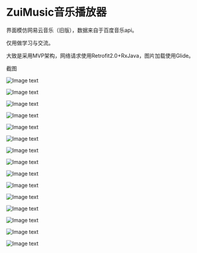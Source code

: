 # ZuiMusic音乐播放器

界面模仿网易云音乐（旧版），数据来自于百度音乐api。<br>

仅用做学习与交流。<br>

大致是采用MVP架构，网络请求使用Retrofit2.0+RxJava，图片加载使用Glide。<br>


截图<br>

![Image text](https://github.com/lemon-zzz/ZuiMusic/blob/master/screenshot/S70616-225719.jpg)

![Image text](https://github.com/lemon-zzz/ZuiMusic/blob/master/screenshot/S70616-225740.jpg)

![Image text](https://github.com/lemon-zzz/ZuiMusic/blob/master/screenshot/S70616-225753.jpg)

![Image text](https://github.com/lemon-zzz/ZuiMusic/blob/master/screenshot/S70616-225802.jpg)

![Image text](https://github.com/lemon-zzz/ZuiMusic/blob/master/screenshot/S70616-225815.jpg)

![Image text](https://github.com/lemon-zzz/ZuiMusic/blob/master/screenshot/S70616-225846.jpg)

![Image text](https://github.com/lemon-zzz/ZuiMusic/blob/master/screenshot/S70616-225908.jpg)

![Image text](https://github.com/lemon-zzz/ZuiMusic/blob/master/screenshot/S70616-225919.jpg)

![Image text](https://github.com/lemon-zzz/ZuiMusic/blob/master/screenshot/S70616-225938.jpg)

![Image text](https://github.com/lemon-zzz/ZuiMusic/blob/master/screenshot/S70616-230002.jpg)

![Image text](https://github.com/lemon-zzz/ZuiMusic/blob/master/screenshot/S70616-230058.jpg)

![Image text](https://github.com/lemon-zzz/ZuiMusic/blob/master/screenshot/S70616-230129.jpg)

![Image text](https://github.com/lemon-zzz/ZuiMusic/blob/master/screenshot/S70616-230141.jpg)

![Image text](https://github.com/lemon-zzz/ZuiMusic/blob/master/screenshot/S70616-230157.jpg)

![Image text](https://github.com/lemon-zzz/ZuiMusic/blob/master/screenshot/S70616-230209.jpg)
